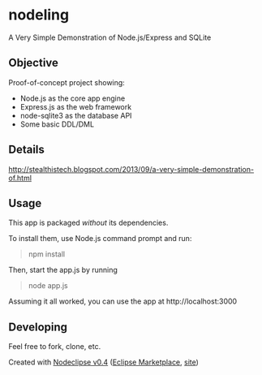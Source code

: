 # nodeling
A Very Simple Demonstration of Node.js/Express and SQLite

## Objective
Proof-of-concept project showing:
 * Node.js as the core app engine
 * Express.js as the web framework
 * node-sqlite3 as the database API
 * Some basic DDL/DML

## Details
http://stealthistech.blogspot.com/2013/09/a-very-simple-demonstration-of.html
 
## Usage
This app is packaged *without* its dependencies. 

To install them, use Node.js command prompt and run:
> npm install

Then, start the app.js by running
> node app.js

Assuming it all worked, you can use the app at http://localhost:3000

## Developing
Feel free to fork, clone, etc. 

Created with [Nodeclipse v0.4](https://github.com/Nodeclipse/nodeclipse-1)
 ([Eclipse Marketplace](http://marketplace.eclipse.org/content/nodeclipse), [site](http://www.nodeclipse.org))   


